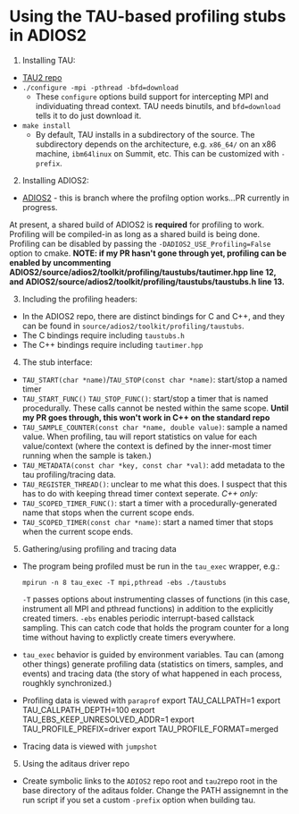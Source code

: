 # Using the TAU-based profiling stubs in ADIOS2
1. Installing TAU:
  * [TAU2 repo](https://github.com/UO-OACISS/tau2.git)
  * `./configure -mpi -pthread -bfd=download`
    * These `configure` options build support for intercepting MPI and individuating thread context. TAU needs binutils, and `bfd=download` tells it to do just download it.
  * `make install`
    * By default, TAU installs in a subdirectory of the source. The subdirectory depends on the architecture, e.g. `x86_64/` on an x86 machine, `ibm64linux` on Summit, etc. This can be customized with `-prefix`.
2. Installing ADIOS2:
  * [ADIOS2](https://github.com/philip-davis/ADIOS2/tree/profiling-enable) - this is branch where the profilng option works...PR currently in progress.

  At present, a shared build of ADIOS2 is **required** for profiling to work. Profiling will be compiled-in as long as a shared build is being done. Profiling can be disabled by passing the `-DADIOS2_USE_Profiling=False` option to cmake. **NOTE: if my PR hasn't gone through yet, profiling can be enabled by uncommenting ADIOS2/source/adios2/toolkit/profiling/taustubs/tautimer.hpp line 12, and ADIOS2/source/adios2/toolkit/profiling/taustubs/taustubs.h line 13.**
  
3. Including the profiling headers:
  * In the ADIOS2 repo, there are distinct bindings for C and C++, and they can be found in `source/adios2/toolkit/profiling/taustubs`.
  * The C bindings require including `taustubs.h`
  * The C++ bindings require including `tautimer.hpp`
 
 4. The stub interface:
  * `TAU_START(char *name)`/`TAU_STOP(const char *name)`: start/stop a named timer
  * `TAU_START_FUNC()` `TAU_STOP_FUNC()`: start/stop a timer that is named procedurally. These calls cannot be nested within the same scope. **Until my PR goes through, this won't work in C++ on the standard repo**
  * `TAU_SAMPLE_COUNTER(const char *name, double value)`: sample a named value. When profiling, tau will report statistics on value for each value/context (where the context is defined by the inner-most timer running when the sample is taken.)
  * `TAU_METADATA(const char *key, const char *val)`: add metadata to the tau profiling/tracing data.
  * `TAU_REGISTER_THREAD()`: unclear to me what this does. I suspect that this has to do with keeping thread timer context seperate.
  *C++ only:*
  * `TAU_SCOPED_TIMER_FUNC()`: start a timer with a procedurally-generated name that stops when the current scope ends.
  * `TAU_SCOPED_TIMER(const char *name)`: start a named timer that stops when the current scope ends.
  
5. Gathering/using profiling and tracing data
  * The program being profiled must be run in the `tau_exec` wrapper, e.g.:
  
      `mpirun -n 8 tau_exec -T mpi,pthread -ebs ./taustubs`
      
      `-T` passes options about instrumenting classes of functions (in this case, instrument all MPI and pthread functions) in addition to the explicitly created timers.
      `-ebs` enables periodic interrupt-based callstack sampling. This can catch code that holds the program counter for a long time without having to explictly create timers everywhere.
      
  * `tau_exec` behavior is guided by environment variables. Tau can (among other things) generate profiling data (statistics on timers, samples, and events) and tracing data (the story of what happened in each process, roughkly synchronized.)
  * Profiling data is viewed with `paraprof`
    export TAU_CALLPATH=1 
    export TAU_CALLPATH_DEPTH=100 
    export TAU_EBS_KEEP_UNRESOLVED_ADDR=1
    export TAU_PROFILE_PREFIX=driver
    export TAU_PROFILE_FORMAT=merged
  * Tracing data is viewed with `jumpshot`
 
 
  
5. Using the aditaus driver repo
  * Create symbolic links to the `ADIOS2` repo root and `tau2`repo root in the base directory of the aditaus folder. Change the PATH assignemnt in the run script if you set a custom `-prefix` option when building tau.
